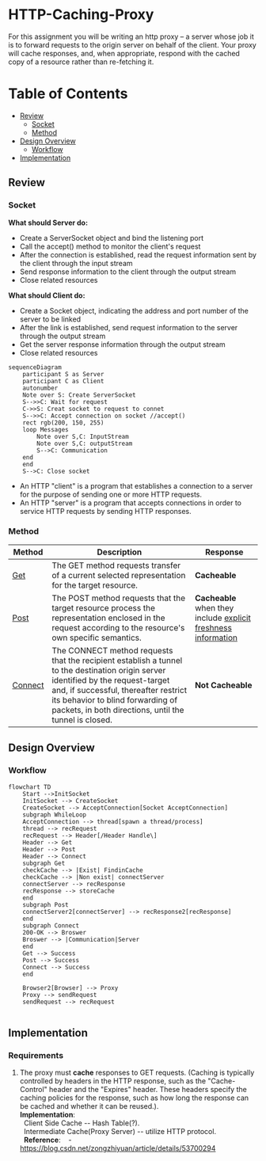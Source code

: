 # HTTP-Caching-Proxy

For this assignment you will be writing an http proxy – a server whose job it is to forward requests to the origin server on behalf of the client. Your proxy will cache responses, and, when appropriate, respond with the cached copy of a resource rather than re-fetching it.

# Table of Contents

- [Review](#Review)
  - [Socket](#Socket)
  - [Method](#Method)
- [Design Overview](#Design-Overview)
  - [Workflow](#Workflow)
- [Implementation](#Implementation)

## Review

### Socket

**What should Server do:** 
- Create a ServerSocket object and bind the listening port
- Call the accept() method to monitor the client's request
- After the connection is established, read the request information sent by the client through the input stream
- Send response information to the client through the output stream
- Close related resources

**What should Client do:**
- Create a Socket object, indicating the address and port number of the server to be linked
- After the link is established, send request information to the server through the output stream
- Get the server response information through the output stream
- Close related resources

```mermaid
sequenceDiagram
    participant S as Server
    participant C as Client
    autonumber
    Note over S: Create ServerSocket
    S-->>C: Wait for request
    C->>S: Creat socket to request to connet
    S-->>C: Accept connection on socket //accept()
    rect rgb(200, 150, 255)
    loop Messages
        Note over S,C: InputStream
        Note over S,C: outputStream
        S-->C: Communication
    end
    end
    S-->C: Close socket
```
- An HTTP "client" is a program that establishes a connection to a server for the purpose of sending one or more HTTP requests.  
- An HTTP "server" is a program that accepts connections in order to service HTTP requests by sending HTTP responses.

### Method

| Method  | Description | Response |
| ------------- | ------------- | ------------- |
| [Get](https://www.rfc-editor.org/rfc/rfc7231#section-4.3.1) | The GET method requests transfer of a current selected representation for the target resource. | **Cacheable** |
| [Post](https://www.rfc-editor.org/rfc/rfc7231#section-4.3.3)  | The POST method requests that the target resource process the representation enclosed in the request according to the resource's own specific semantics.  | **Cacheable** when they include [explicit freshness information](https://www.rfc-editor.org/rfc/rfc7234#section-4.2.1) |
| [Connect](https://www.rfc-editor.org/rfc/rfc7231#section-4.3.6)  | The CONNECT method requests that the recipient establish a tunnel to the destination origin server identified by the request-target and, if successful, thereafter restrict its behavior to blind forwarding of packets, in both directions, until the tunnel is closed.  | **Not Cacheable** |

## Design Overview

### Workflow

```mermaid
flowchart TD
    Start -->InitSocket
    InitSocket --> CreateSocket
    CreateSocket --> AcceptConnection[Socket AcceptConnection]
    subgraph WhileLoop
    AcceptConnection --> thread[spawn a thread/process]
    thread --> recRequest
    recRequest --> Header[/Header Handle\]
    Header --> Get
    Header --> Post
    Header --> Connect
    subgraph Get
    checkCache --> |Exist| FindinCache
    checkCache --> |Non exist| connectServer
    connectServer --> recResponse
    recResponse --> storeCache
    end
    subgraph Post
    connectServer2[connectServer] --> recResponse2[recResponse]
    end
    subgraph Connect
    200-OK --> Broswer
    Broswer --> |Communication|Server
    end
    Get --> Success
    Post --> Success
    Connect --> Success
    end

    Browser2[Browser] --> Proxy
    Proxy --> sendRequest
    sendRequest --> recRequest
    
```

## Implementation

### Requirements
1. The proxy must **cache** responses to GET requests. (Caching is typically controlled by headers in the HTTP response, such as the "Cache-Control" header and the "Expires" header. These headers specify the caching policies for the response, such as how long the response can be cached and whether it can be reused.).    
**Implementation**:   
    &nbsp;&nbsp;Client Side Cache -- Hash Table(?).  
    &nbsp;&nbsp;Intermediate Cache(Proxy Server) -- utilize HTTP protocol.  
    &nbsp;
**Reference**:
&nbsp;&nbsp; - https://blog.csdn.net/zongzhiyuan/article/details/53700294
  




